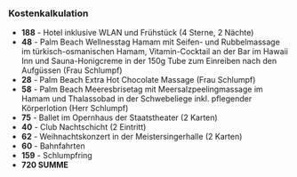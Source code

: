 
### Kostenkalkulation

- **188** - Hotel inklusive WLAN und Frühstück (4 Sterne, 2 Nächte)
- **48** - Palm Beach Wellnesstag Hamam mit Seifen- und Rubbelmassage im türkisch-osmanischen Hamam, Vitamin-Cocktail an der Bar im Hawaii Inn und Sauna-Honigcreme in der 150g Tube zum Einreiben nach den Aufgüssen (Frau Schlumpf)
- **28** - Palm Beach Extra Hot Chocolate Massage (Frau Schlumpf)
- **58** - Palm Beach Meeresbrisetag mit Meersalzpeelingmassage im Hamam und Thalassobad in der Schwebeliege inkl. pflegender Körperlotion (Herr Schlumpf)
- **75** - Ballet im Opernhaus der Staatstheater (2 Karten)
- **40** - Club Nachtschicht (2 Eintritt)
- **62** - Weihnachtskonzert in der Meistersingerhalle (2 Karten)
- **60** - Bahnfahrten
- **159** - Schlumpfring
- **720 SUMME**